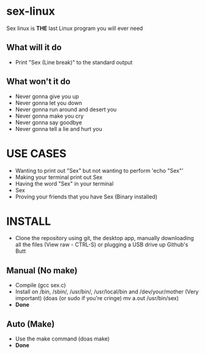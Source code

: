# sex-linux

Sex linux is **THE** last Linux program you will ever need

## What **will** it do

- Print "Sex (Line break)" to the standard output

## What **won't** it do

- Never gonna give you up
- Never gonna let you down
- Never gonna run around and desert you
- Never gonna make you cry
- Never gonna say goodbye
- Never gonna tell a lie and hurt you

# USE CASES

- Wanting to print out "Sex" but not wanting to perform 'echo "Sex"'
- Making your terminal print out Sex
- Having the word "Sex" in your terminal
- Sex
- Proving your friends that you have Sex (Binary installed)

# INSTALL

- Clone the repository using git, the desktop app, manually downloading all the files (View raw - CTRL-S) or plugging a USB drive up Github's Butt
## Manual (No make)
- Compile (gcc sex.c)
- Install on /bin, /sbin/, /usr/bin/, /usr/local/bin and /dev/your/mother (Very important) (doas (or sudo if you're cringe) mv a.out /usr/bin/sex)
- **Done**
## Auto (Make)
- Use the make command (doas make)
- **Done**
